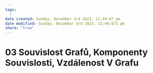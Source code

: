 ```yaml
---
tags:
  - 
date created: Sunday, December 3rd 2023, 11:49:07 pm
date modified: Sunday, December 3rd 2023, 11:49:573 pm
share: "true"
---
```


# 03 Souvislost Grafů, Komponenty Souvislosti, Vzdálenost V Grafu